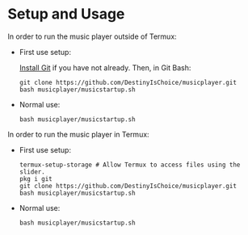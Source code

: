 # Setup and Usage

In order to run the music player outside of Termux:

* First use setup:

   [Install Git](https://git-scm.com/downloads) if you have not already. Then, in Git Bash:  

      git clone https://github.com/DestinyIsChoice/musicplayer.git  
      bash musicplayer/musicstartup.sh  

* Normal use:

      bash musicplayer/musicstartup.sh  

In order to run the music player in Termux:

* First use setup:

      termux-setup-storage # Allow Termux to access files using the slider.  
      pkg i git  
      git clone https://github.com/DestinyIsChoice/musicplayer.git  
      bash musicplayer/musicstartup.sh  

* Normal use:

      bash musicplayer/musicstartup.sh
